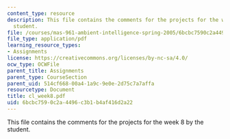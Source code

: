 ```yaml
---
content_type: resource
description: This file contains the comments for the projects for the week 8 by the
  student.
file: /courses/mas-961-ambient-intelligence-spring-2005/6bcbc7590c2a4496c3b1b4af416d2a22_cl_week8.pdf
file_type: application/pdf
learning_resource_types:
- Assignments
license: https://creativecommons.org/licenses/by-nc-sa/4.0/
ocw_type: OCWFile
parent_title: Assignments
parent_type: CourseSection
parent_uid: 514cf668-00a4-1a9c-9e0e-2d75c7a7affa
resourcetype: Document
title: cl_week8.pdf
uid: 6bcbc759-0c2a-4496-c3b1-b4af416d2a22
---
```

This file contains the comments for the projects for the week 8 by the student.